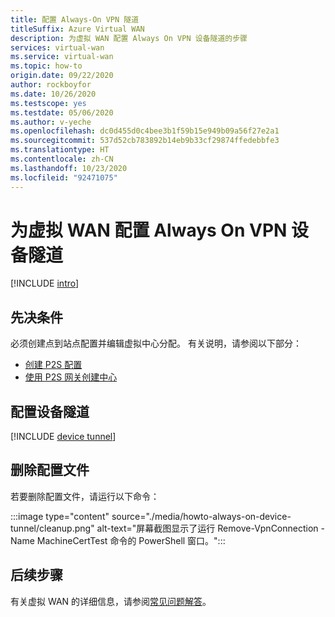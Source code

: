 ```yaml
---
title: 配置 Always-On VPN 隧道
titleSuffix: Azure Virtual WAN
description: 为虚拟 WAN 配置 Always On VPN 设备隧道的步骤
services: virtual-wan
ms.service: virtual-wan
ms.topic: how-to
origin.date: 09/22/2020
author: rockboyfor
ms.date: 10/26/2020
ms.testscope: yes
ms.testdate: 05/06/2020
ms.author: v-yeche
ms.openlocfilehash: dc0d455d0c4bee3b1f59b15e949b09a56f27e2a1
ms.sourcegitcommit: 537d52cb783892b14eb9b33cf29874ffedebbfe3
ms.translationtype: HT
ms.contentlocale: zh-CN
ms.lasthandoff: 10/23/2020
ms.locfileid: "92471075"
---
```

<!--Verified successfully on VPN -->
# <a name="configure-an-always-on-vpn-device-tunnel-for-virtual-wan"></a>为虚拟 WAN 配置 Always On VPN 设备隧道

[!INCLUDE [intro](../../includes/vpn-gateway-vwan-always-on-intro.md)]

## <a name="prerequisites"></a>先决条件

必须创建点到站点配置并编辑虚拟中心分配。 有关说明，请参阅以下部分：

* [创建 P2S 配置](virtual-wan-point-to-site-portal.md#p2sconfig)
* [使用 P2S 网关创建中心](virtual-wan-point-to-site-portal.md#hub)

## <a name="configure-the-device-tunnel"></a>配置设备隧道

[!INCLUDE [device tunnel](../../includes/vpn-gateway-vwan-always-on-device.md)]

## <a name="to-remove-a-profile"></a>删除配置文件

若要删除配置文件，请运行以下命令：

:::image type="content" source="./media/howto-always-on-device-tunnel/cleanup.png" alt-text="屏幕截图显示了运行 Remove-VpnConnection -Name MachineCertTest 命令的 PowerShell 窗口。":::

## <a name="next-steps"></a>后续步骤

有关虚拟 WAN 的详细信息，请参阅[常见问题解答](virtual-wan-faq.md)。

<!-- Update_Description: update meta properties, wording update, update link -->